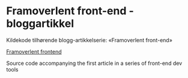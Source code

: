 # Framoverlent front-end - bloggartikkel
Kildekode tilhørende blogg-artikkelserie: «Framoverlent front-end»

[Framoverlent frontend](http://www.acando.no/thedailypassion/200243/framoverlent-front-end-1 "Framoverlent frontend")

Source code accompanying the first article in a series of front-end dev tools
